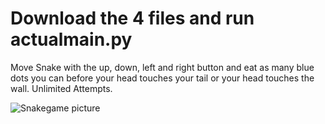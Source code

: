# Download the 4 files and run actualmain.py

Move Snake with the up, down, left and right button and eat as many blue dots you can before your head touches your tail or your head touches the wall. Unlimited Attempts.

![Snakegame picture](https://user-images.githubusercontent.com/107608945/185019930-53527bee-b48d-4470-a9ff-5d497cba9424.jpg)
